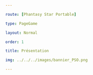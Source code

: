 ```yaml
---

route: [Phantasy Star Portable]

type: PageGame

layout: Normal

order: 1

title: Présentation

img: ../../../images/bannier_PSO.png

---
```

